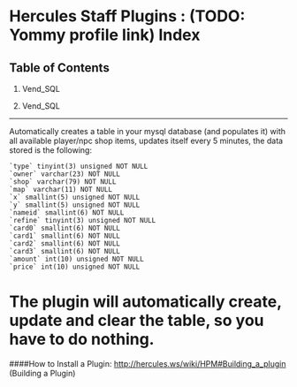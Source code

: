 Hercules Staff Plugins : (TODO: Yommy profile link) Index
============
Table of Contents
---------
1. Vend_SQL

1. Vend_SQL
---------
Automatically creates a table in your mysql database (and populates it) with all available player/npc shop items,
updates itself every 5 minutes, the data stored is the following:

    `type` tinyint(3) unsigned NOT NULL
    `owner` varchar(23) NOT NULL
	`shop` varchar(79) NOT NULL
	`map` varchar(11) NOT NULL
	`x` smallint(5) unsigned NOT NULL
	`y` smallint(5) unsigned NOT NULL
	`nameid` smallint(6) NOT NULL
	`refine` tinyint(3) unsigned NOT NULL
	`card0` smallint(6) NOT NULL
	`card1` smallint(6) NOT NULL
	`card2` smallint(6) NOT NULL
	`card3` smallint(6) NOT NULL
	`amount` int(10) unsigned NOT NULL
	`price` int(10) unsigned NOT NULL

The plugin will automatically create, update and clear the table, so you have to do nothing.
============
####How to Install a Plugin: http://hercules.ws/wiki/HPM#Building_a_plugin (Building a Plugin)
